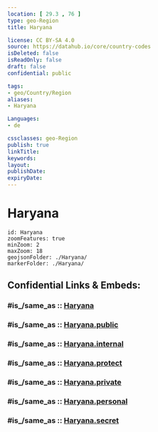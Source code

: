 ```yaml
---
location: [ 29.3 , 76 ] 
type: geo-Region
title: Haryana

license: CC BY-SA 4.0
source: https://datahub.io/core/country-codes
isDeleted: false
isReadOnly: false
draft: false
confidential: public

tags:
- geo/Country/Region
aliases:
- Haryana

Languages:
- de

cssclasses: geo-Region
publish: true
linkTitle: 
keywords: 
layout: 
publishDate: 
expiryDate: 
---
```


# Haryana

```leaflet
id: Haryana
zoomFeatures: true 
minZoom: 2 
maxZoom: 18
geojsonFolder: ./Haryana/
markerFolder: ./Haryana/
```


## Confidential Links & Embeds: 

### #is_/same_as :: [Haryana](/_Standards/Earth/Continent/Asia/Asia~South/India/States~India/Haryana.md) 

### #is_/same_as :: [Haryana.public](/_public/Earth/Continent/Asia/Asia~South/India/States~India/Haryana.public.md) 

### #is_/same_as :: [Haryana.internal](/_internal/Earth/Continent/Asia/Asia~South/India/States~India/Haryana.internal.md) 

### #is_/same_as :: [Haryana.protect](/_protect/Earth/Continent/Asia/Asia~South/India/States~India/Haryana.protect.md) 

### #is_/same_as :: [Haryana.private](/_private/Earth/Continent/Asia/Asia~South/India/States~India/Haryana.private.md) 

### #is_/same_as :: [Haryana.personal](/_personal/Earth/Continent/Asia/Asia~South/India/States~India/Haryana.personal.md) 

### #is_/same_as :: [Haryana.secret](/_secret/Earth/Continent/Asia/Asia~South/India/States~India/Haryana.secret.md)

